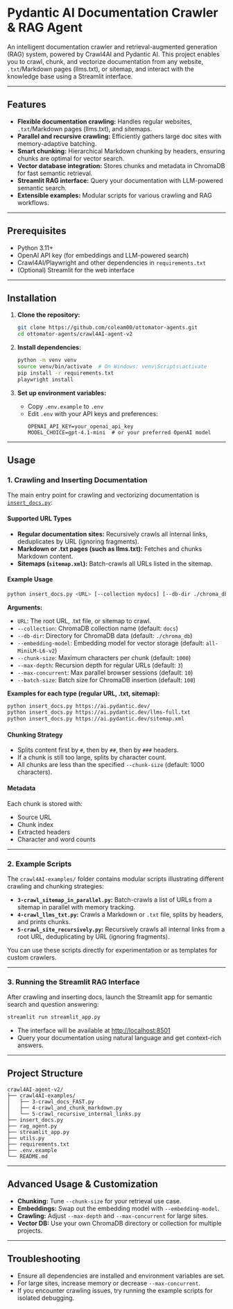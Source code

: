 # Pydantic AI Documentation Crawler & RAG Agent

An intelligent documentation crawler and retrieval-augmented generation (RAG) system, powered by Crawl4AI and Pydantic AI. This project enables you to crawl, chunk, and vectorize documentation from any website, `.txt`/Markdown pages (llms.txt), or sitemap, and interact with the knowledge base using a Streamlit interface.

---

## Features

- **Flexible documentation crawling:** Handles regular websites, `.txt`/Markdown pages (llms.txt), and sitemaps.
- **Parallel and recursive crawling:** Efficiently gathers large doc sites with memory-adaptive batching.
- **Smart chunking:** Hierarchical Markdown chunking by headers, ensuring chunks are optimal for vector search.
- **Vector database integration:** Stores chunks and metadata in ChromaDB for fast semantic retrieval.
- **Streamlit RAG interface:** Query your documentation with LLM-powered semantic search.
- **Extensible examples:** Modular scripts for various crawling and RAG workflows.

---

## Prerequisites

- Python 3.11+
- OpenAI API key (for embeddings and LLM-powered search)
- Crawl4AI/Playwright and other dependencies in `requirements.txt`
- (Optional) Streamlit for the web interface

---

## Installation

1. **Clone the repository:**
   ```bash
   git clone https://github.com/coleam00/ottomator-agents.git
   cd ottomator-agents/crawl4AI-agent-v2
   ```

2. **Install dependencies:**
   ```bash
   python -m venv venv
   source venv/bin/activate  # On Windows: venv\Scripts\activate
   pip install -r requirements.txt
   playwright install
   ```

3. **Set up environment variables:**
   - Copy `.env.example` to `.env`
   - Edit `.env` with your API keys and preferences:
     ```env
     OPENAI_API_KEY=your_openai_api_key
     MODEL_CHOICE=gpt-4.1-mini  # or your preferred OpenAI model
     ```

---

## Usage

### 1. Crawling and Inserting Documentation

The main entry point for crawling and vectorizing documentation is [`insert_docs.py`](insert_docs.py):

#### Supported URL Types

- **Regular documentation sites:** Recursively crawls all internal links, deduplicates by URL (ignoring fragments).
- **Markdown or .txt pages (such as llms.txt):** Fetches and chunks Markdown content.
- **Sitemaps (`sitemap.xml`):** Batch-crawls all URLs listed in the sitemap.

#### Example Usage

```bash
python insert_docs.py <URL> [--collection mydocs] [--db-dir ./chroma_db] [--embedding-model all-MiniLM-L6-v2] [--chunk-size 1000] [--max-depth 3] [--max-concurrent 10] [--batch-size 100]
```

**Arguments:**
- `URL`: The root URL, .txt file, or sitemap to crawl.
- `--collection`: ChromaDB collection name (default: `docs`)
- `--db-dir`: Directory for ChromaDB data (default: `./chroma_db`)
- `--embedding-model`: Embedding model for vector storage (default: `all-MiniLM-L6-v2`)
- `--chunk-size`: Maximum characters per chunk (default: `1000`)
- `--max-depth`: Recursion depth for regular URLs (default: `3`)
- `--max-concurrent`: Max parallel browser sessions (default: `10`)
- `--batch-size`: Batch size for ChromaDB insertion (default: `100`)

**Examples for each type (regular URL, .txt, sitemap):**
```bash
python insert_docs.py https://ai.pydantic.dev/
python insert_docs.py https://ai.pydantic.dev/llms-full.txt
python insert_docs.py https://ai.pydantic.dev/sitemap.xml
```

#### Chunking Strategy

- Splits content first by `#`, then by `##`, then by `###` headers.
- If a chunk is still too large, splits by character count.
- All chunks are less than the specified `--chunk-size` (default: 1000 characters).

#### Metadata

Each chunk is stored with:
- Source URL
- Chunk index
- Extracted headers
- Character and word counts

---

### 2. Example Scripts

The `crawl4AI-examples/` folder contains modular scripts illustrating different crawling and chunking strategies:

- **`3-crawl_sitemap_in_parallel.py`:** Batch-crawls a list of URLs from a sitemap in parallel with memory tracking.
- **`4-crawl_llms_txt.py`:** Crawls a Markdown or `.txt` file, splits by headers, and prints chunks.
- **`5-crawl_site_recursively.py`:** Recursively crawls all internal links from a root URL, deduplicating by URL (ignoring fragments).

You can use these scripts directly for experimentation or as templates for custom crawlers.

---

### 3. Running the Streamlit RAG Interface

After crawling and inserting docs, launch the Streamlit app for semantic search and question answering:

```bash
streamlit run streamlit_app.py
```

- The interface will be available at [http://localhost:8501](http://localhost:8501)
- Query your documentation using natural language and get context-rich answers.

---

## Project Structure

```
crawl4AI-agent-v2/
├── crawl4AI-examples/
│   ├── 3-crawl_docs_FAST.py
│   ├── 4-crawl_and_chunk_markdown.py
│   └── 5-crawl_recursive_internal_links.py
├── insert_docs.py
├── rag_agent.py
├── streamlit_app.py
├── utils.py
├── requirements.txt
├── .env.example
└── README.md
```

---

## Advanced Usage & Customization

- **Chunking:** Tune `--chunk-size` for your retrieval use case.
- **Embeddings:** Swap out the embedding model with `--embedding-model`.
- **Crawling:** Adjust `--max-depth` and `--max-concurrent` for large sites.
- **Vector DB:** Use your own ChromaDB directory or collection for multiple projects.

---

## Troubleshooting

- Ensure all dependencies are installed and environment variables are set.
- For large sites, increase memory or decrease `--max-concurrent`.
- If you encounter crawling issues, try running the example scripts for isolated debugging.

